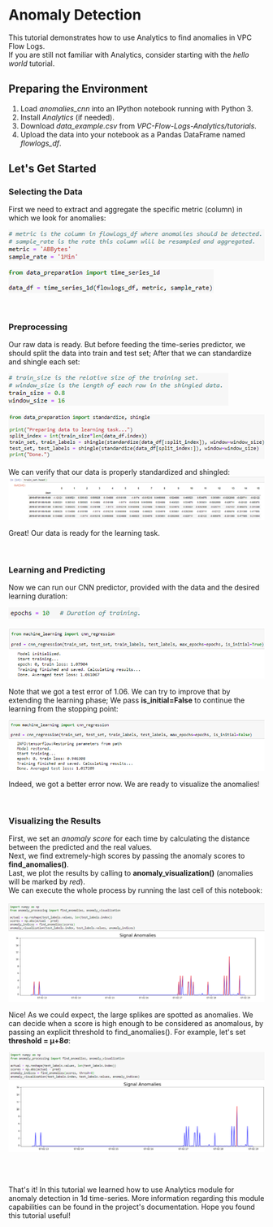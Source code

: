 # Anomaly Detection 
This tutorial demonstrates how to use Analytics to find anomalies in VPC Flow Logs.   
If you are still not familiar with Analytics, consider starting with the *hello world* tutorial.

## Preparing the Environment
1. Load *anomalies_cnn* into an IPython notebook running with Python 3.
2. Install *Analytics* (if needed).
3. Download *data_example.csv* from *VPC-Flow-Logs-Analytics/tutorials*.
3. Upload the data into your notebook as a Pandas DataFrame named *flowlogs_df*.

## Let's Get Started
### Selecting the Data
First we need to extract and aggregate the specific metric (column) in which we look for anomalies:

![alt text](images/metric_agg.png)

![alt text](images/time_series_1d.png)  

<br/>

### Preprocessing
Our raw data is ready. But before feeding the time-series predictor, we should split the data into train and test set; After that we can standardize and shingle each set:

![alt text](images/split_shingle.png)  

![alt text](images/prepare_data.png)

We can verify that our data is properly standardized and shingled:
![alt text](images/shingle_verify.png)  

Great! Our data is ready for the learning task.

<br/>

### Learning and Predicting
Now we can run our CNN predictor, provided with the data and the desired learning duration:

![alt text](images/epochs.png)  

![alt text](images/learning_1.png)  

Note that we got a test error of 1.06. We can try to improve that by extending the learning phase; We pass **is_initial=False** to continue the learning from the stopping point:

![alt text](images/learning_2.png)  

Indeed, we got a better error now. We are ready to visualize the anomalies!  

<br/>

### Visualizing the Results

First, we set an *anomaly score* for each time by calculating the distance between the predicted and the real values.   
Next, we find extremely-high scores by passing the anomaly scores to **find_anomalies()**.   
Last, we plot the results by calling to **anomaly_visualization()** (anomalies will be marked by *red*).  
We can execute the whole process by running the last cell of this notebook:

![alt text](images/visualization.png)

Nice! As we could expect, the large splikes are spotted as anomalies. We can decide when a score is high enough to be considered as anomalous, by passing an explicit threshold to find_anomalies(). For example, let's set **threshold = &mu;+8&sigma;**:

![alt text](images/visualization_2.png)

<br/>
<br/>

That's it! In this tutorial we learned how to use Analytics module for anomaly detection in 1d time-series. More information regarding this module capabilities can be found in the project's documentation. Hope you found this tutorial useful!
